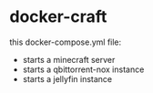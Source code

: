 # docker-craft
this docker-compose.yml file:
- starts a minecraft server
- starts a qbittorrent-nox instance
- starts a jellyfin instance
